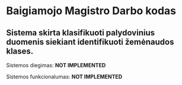 # Baigiamojo Magistro Darbo kodas

## Sistema skirta klasifikuoti palydovinius duomenis siekiant identifikuoti žemėnaudos klases.

Sistemos diegimas:
**NOT IMPLEMENTED**

Sistemos funkcionalumas:
**NOT IMPLEMENTED**
